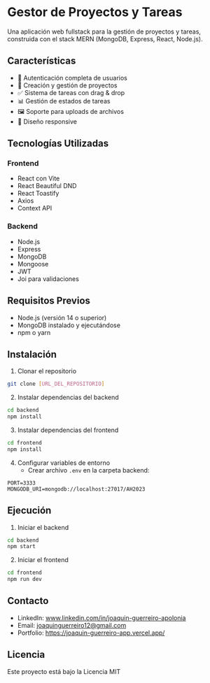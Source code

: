 # Gestor de Proyectos y Tareas

Una aplicación web fullstack para la gestión de proyectos y tareas, construida con el stack MERN (MongoDB, Express, React, Node.js).

## Características

- 🔐 Autenticación completa de usuarios
- 📁 Creación y gestión de proyectos
- ✅ Sistema de tareas con drag & drop
- 📊 Gestión de estados de tareas
- 🖼️ Soporte para uploads de archivos
- 📱 Diseño responsive

## Tecnologías Utilizadas

### Frontend
- React con Vite
- React Beautiful DND
- React Toastify
- Axios
- Context API

### Backend
- Node.js
- Express
- MongoDB
- Mongoose
- JWT
- Joi para validaciones

## Requisitos Previos

- Node.js (versión 14 o superior)
- MongoDB instalado y ejecutándose
- npm o yarn

## Instalación

1. Clonar el repositorio
```bash
git clone [URL_DEL_REPOSITORIO]
```

2. Instalar dependencias del backend
```bash
cd backend
npm install
```

3. Instalar dependencias del frontend
```bash
cd frontend
npm install
```

4. Configurar variables de entorno
   - Crear archivo `.env` en la carpeta backend:
```env
PORT=3333
MONGODB_URI=mongodb://localhost:27017/AH2023
```

## Ejecución

1. Iniciar el backend
```bash
cd backend
npm start
```

2. Iniciar el frontend
```bash
cd frontend
npm run dev
```

## Contacto
- LinkedIn: www.linkedin.com/in/joaquin-guerreiro-apolonia
- Email: joaquinguerreiro12@gmail.com
- Portfolio: https://joaquin-guerreiro-app.vercel.app/

## Licencia
Este proyecto está bajo la Licencia MIT 